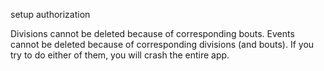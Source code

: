 setup authorization

Divisions cannot be deleted because of corresponding bouts.
Events cannot be deleted because of corresponding divisions (and bouts).
If you try to do either of them, you will crash the entire app.
